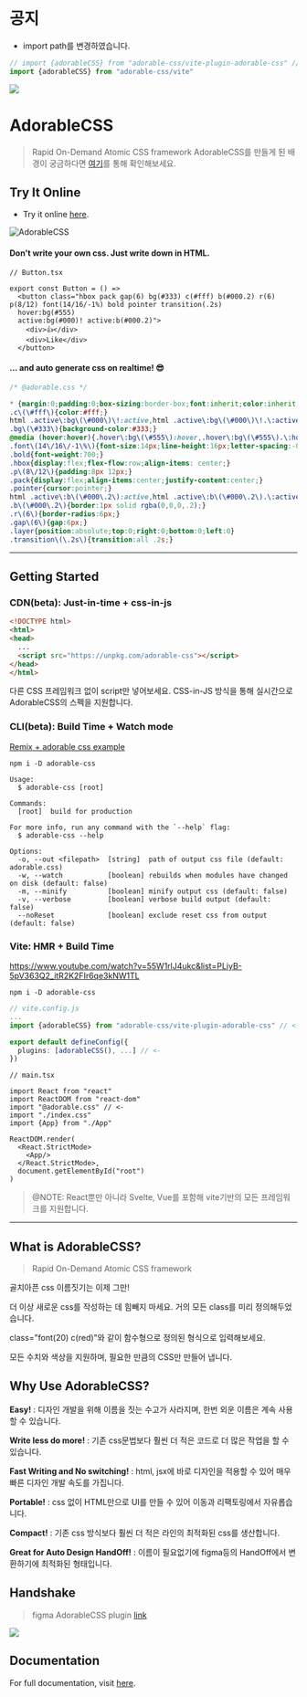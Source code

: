 # 공지
- import path를 변경하였습니다.
```ts
// import {adorableCSS} from "adorable-css/vite-plugin-adorable-css" // 더이상 지원하지 않음. 
import {adorableCSS} from "adorable-css/vite"
```

![](https://images.velog.io/images/teo/post/0282cd6a-7530-4674-ad56-2cea0b55b773/%E1%84%89%E1%85%B3%E1%84%8F%E1%85%B3%E1%84%85%E1%85%B5%E1%86%AB%E1%84%89%E1%85%A3%E1%86%BA%202022-01-12%20%E1%84%8B%E1%85%A9%E1%84%8C%E1%85%A5%E1%86%AB%2012.06.40.png)

# AdorableCSS
> Rapid On-Demand Atomic CSS framework
> AdorableCSS를 만들게 된 배경이 궁금하다면 [여기](https://velog.io/@teo/adorable-css)를 통해 확인해보세요.

## Try It Online
- Try it online [here](https://developer-1px.github.io/adorable-css/).

![AdorableCSS](https://images.velog.io/images/teo/post/dde8bc56-15d0-4fc0-a15a-f3c204f50494/AdorableCSS.gif)

#### Don't write your own css. Just write down in HTML.

```tsx
// Button.tsx

export const Button = () =>
  <button class="hbox pack gap(6) bg(#333) c(#fff) b(#000.2) r(6) p(8/12) font(14/16/-1%) bold pointer transition(.2s)
  hover:bg(#555)
  active:bg(#000)! active:b(#000.2)">
    <div>👍</div>
    <div>Like</div>
  </button>
```

#### ... and auto generate css on realtime! 😎

```css
/* @adorable.css */

* {margin:0;padding:0;box-sizing:border-box;font:inherit;color:inherit;flex-shrink:0;}
.c\(\#fff\){color:#fff;}
html .active\:bg\(\#000\)\!:active,html .active\:bg\(\#000\)\!.\:active{background-color:#000!important;}
.bg\(\#333\){background-color:#333;}
@media (hover:hover){.hover\:bg\(\#555\):hover,.hover\:bg\(\#555\).\:hover{background-color:#555;}}
.font\(14\/16\/-1\%\){font-size:14px;line-height:16px;letter-spacing:-0.01em}
.bold{font-weight:700;}
.hbox{display:flex;flex-flow:row;align-items: center;}
.p\(8\/12\){padding:8px 12px;}
.pack{display:flex;align-items:center;justify-content:center;}
.pointer{cursor:pointer;}
html .active\:b\(\#000\.2\):active,html .active\:b\(\#000\.2\).\:active{border:1px solid rgba(0,0,0,.2);}
.b\(\#000\.2\){border:1px solid rgba(0,0,0,.2);}
.r\(6\){border-radius:6px;}
.gap\(6\){gap:6px;}
.layer{position:absolute;top:0;right:0;bottom:0;left:0}
.transition\(\.2s\){transition:all .2s;}
```

---

## Getting Started

### CDN(beta): Just-in-time + css-in-js

```html
<!DOCTYPE html>
<html>
<head>
  ...
  <script src="https://unpkg.com/adorable-css"></script>
</head>
</html>
```
다른 CSS 프레임워크 없이 script만 넣어보세요. CSS-in-JS 방식을 통해 실시간으로 AdorableCSS의 스펙을 지원합니다.

### CLI(beta): Build Time + Watch mode
[Remix + adorable css example](./examples/adorable-css-remix/)

```
npm i -D adorable-css
```

```
Usage:
  $ adorable-css [root]

Commands:
  [root]  build for production

For more info, run any command with the `--help` flag:
  $ adorable-css --help

Options:
  -o, --out <filepath>  [string]  path of output css file (default: adorable.css)
  -w, --watch           [boolean] rebuilds when modules have changed on disk (default: false)
  -m, --minify          [boolean] minify output css (default: false)
  -v, --verbose         [boolean] verbose build output (default: false)
  --noReset             [boolean] exclude reset css from output (default: false)
```

### Vite: HMR + Build Time

https://www.youtube.com/watch?v=55W1rlJ4ukc&list=PLiyB-5pV363Q2_itR2K2FIr6qe3kNW1TL

```
npm i -D adorable-css
```

```ts
// vite.config.js
...
import {adorableCSS} from "adorable-css/vite-plugin-adorable-css" // <-

export default defineConfig({
  plugins: [adorableCSS(), ...] // <-
})
```

```tsx
// main.tsx

import React from "react"
import ReactDOM from "react-dom"
import "@adorable.css" // <-
import "./index.css"
import {App} from "./App"

ReactDOM.render(
  <React.StrictMode>
    <App/>
  </React.StrictMode>,
  document.getElementById("root")
)
```
> @NOTE: React뿐만 아니라 Svelte, Vue를 포함해 vite기반의 모든 프레임워크를 지원합니다.

---

## What is AdorableCSS?
> Rapid On-Demand Atomic CSS framework

골치아픈 css 이름짓기는 이제 그만!

더 이상 새로운 css를 작성하는 데 힘빼지 마세요. 거의 모든 class를 미리 정의해두었습니다.

class="font(20) c(red)"와 같이 함수형으로 정의된 형식으로 입력해보세요.

모든 수치와 색상을 지원하며, 필요한 만큼의 CSS만 만들어 냅니다.

## Why Use AdorableCSS?

**Easy!**
: 디자인 개발을 위해 이름을 짓는 수고가 사라지며, 한번 외운 이름은 계속 사용할 수 있습니다.

**Write less do more!**
: 기존 css문법보다 훨씬 더 적은 코드로 더 많은 작업을 할 수 있습니다.

**Fast Writing and No switching!**
: html, jsx에 바로 디자인을 적용할 수 있어 매우 빠른 디자인 개발 속도를 가집니다.

**Portable!**
: css 없이 HTML만으로 UI를 만들 수 있어 이동과 리팩토링에서 자유롭습니다.

**Compact!**
: 기존 css 방식보다 훨씬 더 적은 라인의 최적화된 css를 생산합니다.

**Great for Auto Design HandOff!**
: 이름이 필요없기에 figma등의 HandOff에서 변환하기에 최적화된 형태입니다.

## Handshake
> figma AdorableCSS plugin [link](https://github.com/developer-1px/adorable-css/tree/master/src%5Bfigma-handshake%5D)

![](https://images.velog.io/images/teo/post/579cdb7b-8819-4902-8f97-06c3400b2021/%E1%84%92%E1%85%AA%E1%84%86%E1%85%A7%E1%86%AB%20%E1%84%80%E1%85%B5%E1%84%85%E1%85%A9%E1%86%A8%202021-09-01%20%E1%84%8B%E1%85%A9%E1%84%92%E1%85%AE%203.17.17.mov.gif)

## Documentation
For full documentation, visit [here](https://github.com/developer-1px/adorable-css/tree/master/src%5Badorable-css%5D).
